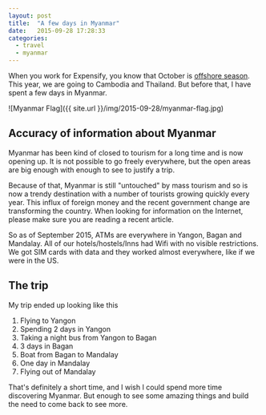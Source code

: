```yaml
---
layout: post
title:  "A few days in Myanmar"
date:   2015-09-28 17:28:33
categories:
  - travel
  - myanmar
---
```


When you work for Expensify, you know that October is [offshore season](http://we.are.expensify.com/offshoring/).
This year, we are going to Cambodia and Thailand. But before that, I have spent a few days in Myanmar.

![Myanmar Flag]({{ site.url }}/img/2015-09-28/myanmar-flag.jpg)

## Accuracy of information about Myanmar

Myanmar has been kind of closed to tourism for a long time and is now opening up. It is not possible to go freely 
everywhere, but the open areas are big enough with enough to see to justify a trip.

Because of that, Myanmar is still "untouched" by mass tourism and so is now a trendy destination with a number of tourists 
growing quickly every year. This influx of foreign money and the recent government change are transforming the country.
 When looking for information on the Internet, please make sure you are reading a recent article. 
 
So as of September 2015, ATMs are everywhere in Yangon, Bagan and Mandalay. All of our hotels/hostels/Inns had Wifi with no 
visible restrictions. We got SIM cards with data and they worked almost everywhere, like if we were in the US.
 
## The trip

My trip ended up looking like this

1. Flying to Yangon
2. Spending 2 days in Yangon
3. Taking a night bus from Yangon to Bagan
4. 3 days in Bagan
5. Boat from Bagan to Mandalay
6. One day in Mandalay
7. Flying out of Mandalay

That's definitely a short time, and I wish I could spend more time discovering Myanmar. But enough to see some amazing
things and build the need to come back to see more.




